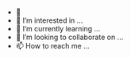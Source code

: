 - 👋 
- 👀 I’m interested in ...
- 🌱 I’m currently learning ...
- 💞️ I’m looking to collaborate on ...
- 📫 How to reach me ...

<!---
xico17lindo/xico17lindo is a ✨ special ✨ repository because its `README.md` (this file) appears on your GitHub profile.
You can click the Preview link to take a look at your changes.
--->
